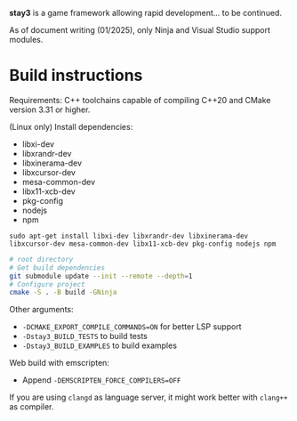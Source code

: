 **stay3** is a game framework allowing rapid development... to be continued.

As of document writing (01/2025), only Ninja and Visual Studio support modules.

# Build instructions

Requirements: C++ toolchains capable of compiling C++20 and CMake version 3.31 or higher.

(Linux only) Install dependencies:
* libxi-dev
* libxrandr-dev
* libxinerama-dev
* libxcursor-dev
* mesa-common-dev
* libx11-xcb-dev
* pkg-config
* nodejs
* npm

```
sudo apt-get install libxi-dev libxrandr-dev libxinerama-dev libxcursor-dev mesa-common-dev libx11-xcb-dev pkg-config nodejs npm
```

```sh
# root directory
# Get build dependencies
git submodule update --init --remote --depth=1
# Configure project
cmake -S . -B build -GNinja
```

Other arguments:
* `-DCMAKE_EXPORT_COMPILE_COMMANDS=ON` for better LSP support
* `-Dstay3_BUILD_TESTS` to build tests
* `-Dstay3_BUILD_EXAMPLES` to build examples

Web build with emscripten:
* Append `-DEMSCRIPTEN_FORCE_COMPILERS=OFF`

If you are using `clangd` as language server, it might work better with `clang++` as compiler.
